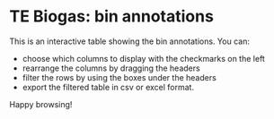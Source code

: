 # TE Biogas: bin annotations

This is an interactive table showing the bin annotations. You can:

- choose which columns to display with the checkmarks on the left
- rearrange the columns by dragging the headers
- filter the rows by using the boxes under the headers
- export the filtered table in csv or excel format.

Happy browsing!